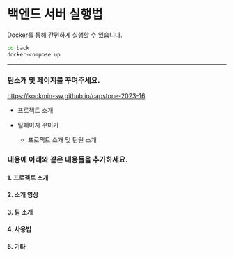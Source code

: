 # 백엔드 서버 실행법
Docker를 통해 간편하게 실행할 수 있습니다.

```bash
cd back
docker-compose up
```
<hr>

### 팀소개 및 페이지를 꾸며주세요.
https://kookmin-sw.github.io/capstone-2023-16

- 프로젝트 소개

- 팀페이지 꾸미기
  - 프로젝트 소개 및 팀원 소개

### 내용에 아래와 같은 내용들을 추가하세요.

#### 1. 프로젝트 소개
#### 2. 소개 영상
#### 3. 팀 소개
#### 4. 사용법
#### 5. 기타


